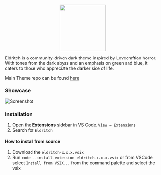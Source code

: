 <p align="center">
<img src="https://raw.github.com/eldritch-theme/eldritch/master/assets/logo/logo.png" width=150>
</p>
<p>
Eldritch is a community-driven dark theme inspired by Lovecraftian horror. With tones from the dark abyss and an emphasis on green and blue, it caters to those who appreciate the darker side of life.
</p>

Main Theme repo can be found [here](https://github.com/eldritch-theme/eldritch)

### Showcase

<img src="https://github.com/eldritch-theme/vscode/raw/master/screenshot.png" alt="Screenshot"/><br/>

### Installation

1. Open the **Extensions** sidebar in VS Code. `View → Extensions`
2. Search for `Eldritch`

#### How to install from source

1. Download the `eldritch-x.x.x.vsix`
2. Run `code --install-extension eldritch-x.x.x.vsix` or from VSCode select `Install from VSIX...` from the command palette and select the vsix
